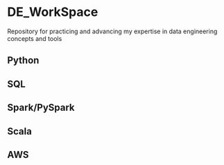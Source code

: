 # DE_WorkSpace
Repository for practicing and advancing my expertise in data engineering concepts and tools

## Python
## SQL
## Spark/PySpark
## Scala
## AWS

